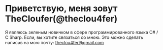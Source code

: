 # Приветствую, меня зовут TheCloufer(@theclou4fer)
Я являюсь зеленым новичком в сфере программированного языка C# / C Sharp.
Если, вы хотите связаться со мною. Это можно сделать написав на мою почту: theclou4fer@gmail.com
